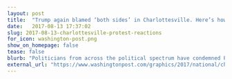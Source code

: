 ```yaml
---
layout: post
title:  "Trump again blamed ‘both sides’ in Charlottesville. Here’s how politicians are reacting."
date:   2017-08-13 17:37:02
slug: 2017-08-13-charlottesville-protest-reactions
for_icon: washington-post.png
show_on_homepage: false
tease: false
blurb: "Politicians from across the political spectrum have condemned President Trump’s reactions to the violent protests in Charlottesville, Va., on Aug. 12."
external_url: "https://www.washingtonpost.com/graphics/2017/national/charlottesville-protest-reactions/"
---
```


